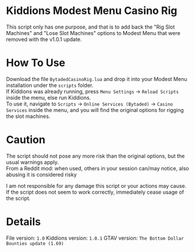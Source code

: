 # Kiddions Modest Menu Casino Rig
This script only has one purpose, and that is to add back the "Rig Slot Machines" and "Lose Slot Machines" options to Modest Menu that were removed with the v1.0.1 update.

# How To Use
Download the file `BytadedCasinoRig.lua` and drop it into your Modest Menu installation under the `scripts` folder.  
If Kiddions was already running, press `Menu Settings` -> `Reload Scripts` inside the menu, else run Kiddions.  
To use it, navigate to `Scripts` -> `Online Services (Bytaded)` -> `Casino Services` inside the menu, and you will find the original options for rigging the slot machines.

# Caution
The script should not pose any more risk than the original options, but the usual warnings apply.  
From a Reddit mod: when used, others in your session can/may notice, also abusing it is considered risky

I am not responsible for any damage this script or your actions may cause. If the script does not seem to work correctly, immediately cease usage of the script.

# Details
File version: `1.0`
Kiddions version: `1.0.1`
GTAV version: `The Bottom Dollar Bounties update (1.69)`
